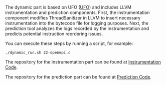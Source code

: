 <p>The dynamic part is based on UFO (<a href="https://github.com/xinguohua/UFO">UFO</a>) and includes LLVM instrumentation and prediction components. First, the instrumentation component modifies ThreadSanitizer in LLVM to insert necessary instrumentation into the bytecode file for logging purposes. Next, the prediction tool analyzes the logs recorded by the instrumentation and predicts potential instruction reordering issues.</p>
<p>You can execute these steps by running a script, for example:</p>
<pre><code>./dynamic_run.sh 22-openmpi.c
</code></pre>
<p>The repository for the instrumentation part can be found at <a href="https://anonymous.4open.science/r/SVF-Data-Race-Detection-Tool-5976">Instrumentation Code</a>.</p>
<p>The repository for the prediction part can be found at <a href="https://anonymous.4open.science/r/Dynamic-Analysis-Tool-1234">Prediction Code</a>.</p>
